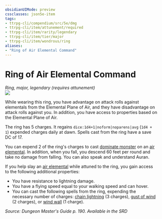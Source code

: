 ```yaml
---
obsidianUIMode: preview
cssclasses: json5e-item
tags:
- ttrpg-cli/compendium/src/5e/dmg
- ttrpg-cli/item/attunement/required
- ttrpg-cli/item/rarity/legendary
- ttrpg-cli/item/tier/major
- ttrpg-cli/item/wondrous/ring
aliases: 
- "Ring of Air Elemental Command"
---
```

# Ring of Air Elemental Command
*Ring, major, legendary (requires attunement)*  
![](/3-Mechanics/CLI/Compendium/items/img/ring-of-air-elemental-command.webp#right)


While wearing this ring, you have advantage on attack rolls against elementals from the Elemental Plane of Air, and they have disadvantage on attack rolls against you. In addition, you have access to properties based on the Elemental Plane of Air.

The ring has 5 charges. It regains `dice:1d4+1|noform|noparens|avg` (`1d4 + 1`) expended charges daily at dawn. Spells cast from the ring have a save DC of 17.

You can expend 2 of the ring's charges to cast [dominate monster](/3-Mechanics/CLI/Compendium/spells/dominate-monster.md) on an [air elemental](/3-Mechanics/CLI/Compendium/bestiary/elemental/air-elemental.md). In addition, when you fall, you descend 60 feet per round and take no damage from falling. You can also speak and understand Auran.

If you help slay an [air elemental](/3-Mechanics/CLI/Compendium/bestiary/elemental/air-elemental.md) while attuned to the ring, you gain access to the following additional properties:

- You have resistance to lightning damage.  
- You have a flying speed equal to your walking speed and can hover.  
- You can cast the following spells from the ring, expending the necessary number of charges: [chain lightning](/3-Mechanics/CLI/Compendium/spells/chain-lightning.md) (3 charges), [gust of wind](/3-Mechanics/CLI/Compendium/spells/gust-of-wind.md) (2 charges), or [wind wall](/3-Mechanics/CLI/Compendium/spells/wind-wall.md) (1 charge).  

*Source: Dungeon Master's Guide p. 190. Available in the <span title='Systems Reference Document (5.1)'>SRD</span>*